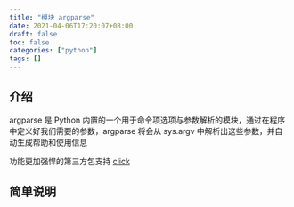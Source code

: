 ```yaml
---
title: "模块 argparse"
date: 2021-04-06T17:20:07+08:00
draft: false
toc: false
categories: ["python"]
tags: []
---
```


## 介绍

argparse 是 Python 内置的一个用于命令项选项与参数解析的模块，通过在程序中定义好我们需要的参数，argparse 将会从 sys.argv 中解析出这些参数，并自动生成帮助和使用信息

功能更加强悍的第三方包支持 [click](https://github.com/pallets/click)

## 简单说明 

